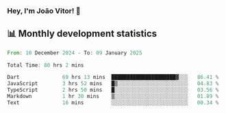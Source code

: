 ### Hey, I'm João Vitor! 👋

<!--
**joaovitorcf97/joaovitorcf97** is a ✨ _special_ ✨ repository because its `README.md` (this file) appears on your GitHub profile.

Here are some ideas to get you started:

- 🔭 I’m currently working on ...
- 🌱 I’m currently learning ...
- 👯 I’m looking to collaborate on ...
- 🤔 I’m looking for help with ...
- 💬 Ask me about ...
- 📫 How to reach me: ...
- 😄 Pronouns: ...
- ⚡ Fun fact: ...
-->
## 📊 Monthly development statistics

<!--START_SECTION:waka-->

```rust
From: 10 December 2024 - To: 09 January 2025

Total Time: 80 hrs 2 mins

Dart              69 hrs 13 mins  █████████████████████▓░░░   86.41 %
JavaScript        3 hrs 52 mins   █▒░░░░░░░░░░░░░░░░░░░░░░░   04.83 %
TypeScript        2 hrs 50 mins   █░░░░░░░░░░░░░░░░░░░░░░░░   03.56 %
Markdown          1 hr 30 mins    ▒░░░░░░░░░░░░░░░░░░░░░░░░   01.89 %
Text              16 mins         ░░░░░░░░░░░░░░░░░░░░░░░░░   00.34 %
```

<!--END_SECTION:waka-->
